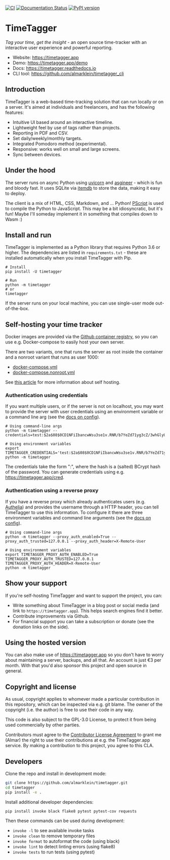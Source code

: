 [![CI](https://github.com/almarklein/timetagger/workflows/CI/badge.svg)](https://github.com/almarklein/timetagger/actions)
[![Documentation Status](https://readthedocs.org/projects/timetagger/badge/?version=latest)](https://timetagger.readthedocs.io/en/latest/?badge=latest)
[![PyPI version](https://badge.fury.io/py/timetagger.svg)](https://badge.fury.io/py/timetagger)

# TimeTagger

*Tag your time, get the insight* - an open source time-tracker with an
interactive user experience and powerful reporting.

* Website: https://timetagger.app
* Demo: https://timetagger.app/demo
* Docs: https://timetagger.readthedocs.io
* CLI tool: https://github.com/almarklein/timetagger_cli


## Introduction

TimeTagger is a web-based time-tracking solution that can run locally
or on a server. It's aimed at individuals and freelancers, and has the
following features:

* Intuitive UI based around an interactive timeline.
* Lightweight feel by use of tags rather than projects.
* Reporting in PDF and CSV.
* Set daily/weekly/monthly targets.
* Integrated Pomodoro method (experimental).
* Responsive: works well on small and large screens.
* Sync between devices.


## Under the hood

The server runs on async Python using
[uvicorn](https://github.com/encode/uvicorn) and
[asgineer](https://github.com/almarklein/asgineer) - which is fun and bloody fast.
It uses SQLite via [itemdb](https://github.com/almarklein/itemdb) to
store the data, making it easy to deploy.

The client is a mix of HTML, CSS, Markdown, and ... Python!
[PScript](https://github.com/flexxui/pscript) is used to compile the
Python to JavaScript. This may be a bit idiosyncratic, but it's fun!
Maybe I'll someday implement it in something that compiles down to Wasm :)


## Install and run

TimeTagger is implemented as a Python library that requires Python 3.6 or higher. The dependencies are listed in `requirements.txt` - these are installed automatically when you install TimeTagger with Pip.

```
# Install
pip install -U timetagger

# Run
python -m timetagger
# or
timetagger
```

If the server runs on your local machine, you can use single-user mode out-of-the-box.


## Self-hosting your time tracker

Docker images are provided via the [Github container registry](https://github.com/almarklein/timetagger/pkgs/container/timetagger),
so you can use e.g. Docker-compose to easily host your own server.

There are two variants, one that runs the server as root inside the container and a nonroot variant
that runs as user 1000:
- [docker-compose.yml](https://github.com/almarklein/timetagger/blob/main/deploy/docker-compose.yml)
- [docker-compose.nonroot.yml](https://github.com/almarklein/timetagger/blob/main/deploy/docker-compose.nonroot.yml)
 
See [this article](https://timetagger.app/articles/selfhost2/) for more information about self hosting.

### Authentication using credentials

If you want multiple users, or if the server is not on localhost, you
may want to provide the server with user credentials using an
environment variable or a command line arg (see the
[docs on config](https://timetagger.readthedocs.io/en/latest/libapi/)).

```
# Using command-line args
python -m timetagger --credentials=test:$2a$08$0CD1NFiIbancwWsu3se1v.RNR/b7YeZd71yg3cZ/3whGlyU6Iny5i

# Using environment variables
export TIMETAGGER_CREDENTIALS='test:$2a$08$0CD1NFiIbancwWsu3se1v.RNR/b7YeZd71yg3cZ/3whGlyU6Iny5i'
python -m timetagger
```

The credentials take the form "<username>:<hash>", where the hash is a
(salted) BCrypt hash of the password. You can generate credentials using
e.g. https://timetagger.app/cred.


### Authentication using a reverse proxy

If you have a reverse proxy which already authenticates users (e.g. [Authelia](https://www.authelia.com)) and provides the username through a HTTP header, you can tell TimeTagger to use this information. To configure it there are three environment variables and command line arguments (see the
[docs on config](https://timetagger.readthedocs.io/en/latest/libapi/)).

```
# Using command-line args
python -m timetagger --proxy_auth_enabled=True --proxy_auth_trusted=127.0.0.1 --proxy_auth_header=X-Remote-User

# Using environment variables
export TIMETAGGER_PROXY_AUTH_ENABLED=True TIMETAGGER_PROXY_AUTH_TRUSTED=127.0.0.1 TIMETAGGER_PROXY_AUTH_HEADER=X-Remote-User
python -m timetagger
```


## Show your support

If you're self-hosting TimeTagger and want to support the project, you can:

* Write something about TimeTagger in a blog post or social media (and link to `https://timetagger.app`). This helps search engines find it better.
* Contribute improvements via Github.
* For financial support you can take a subscription or donate (see the donation links on the side).


## Using the hosted version

You can also make use of https://timetagger.app so you don't have to worry about
maintaining a server, backups, and all that. An account is just €3 per month.
With that you'd also sponsor this project and open source in general.


## Copyright and license

As usual, copyright applies to whomever made a particular contribution in this repository,
which can be inspected via e.g. git blame. The owner of the copyright (i.e. the author)
is free to use their code in any way.

This code is also subject to the GPL-3.0 License, to protect it from being used
commercially by other parties.

Contributors must agree to the
[Contributor License Agreement](https://github.com/almarklein/timetagger/blob/main/CLA.md)
to grant me (Almar) the right to use their contributions at e.g. the TimeTagger.app service.
By making a contribution to this project, you agree to this CLA.


## Developers

Clone the repo and install in development mode:

```sh
git clone https://github.com/almarklein/timetagger.git
cd timetagger
pip install -e .
```

Install additional developer dependencies:

```
pip install invoke black flake8 pytest pytest-cov requests
```

Then these commands can be used during development:

* `invoke -l` to see available invoke tasks
* `invoke clean` to remove temporary files
* `invoke format` to autoformat the code (using black)
* `invoke lint` to detect linting errors (using flake8)
* `invoke tests` to run tests (using pytest)

